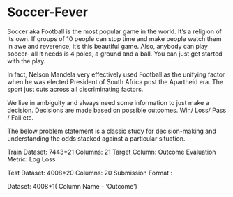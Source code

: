 # Soccer-Fever

Soccer aka Football is the most popular game in the world. It’s a religion of its own. If groups of 10 people can stop time and make people watch them in awe and reverence, it’s this beautiful game. Also, anybody can play soccer- all it needs is 4 poles, a ground and a ball. You can just get started with the play.

In fact, Nelson Mandela very effectively used Football as the unifying factor when he was elected President of South Africa post the Apartheid era. The sport just cuts across all discriminating factors.

We live in ambiguity and always need some information to just make a decision. Decisions are made based on possible outcomes. Win/ Loss/ Pass / Fail etc.

The below problem statement is a classic study for decision-making and understanding the odds stacked against a particular situation.

Train
Dataset: 7443*21
Columns: 21
Target Column: Outcome
Evaluation Metric: Log Loss

Test
Dataset: 4008*20
Columns: 20
Submission Format :

Dataset: 4008*1( Column Name - ‘Outcome’)
